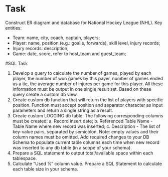 # Task

Construct ER diagram and database for National Hockey League (NHL). 
Key entities:
- Team: name, city, coach, captain, players;
- Player: name, position (e.g.: goalie, forwards), skill level, injury records;
- Injury records: description;
- Game:  date, score, refer to host_team and guest_team;



#SQL Task
1. Develop a query to calculate the number of games, played by each player, the number of won games by this payer, number of games ended as a tie, the average number of injures per game for this player. All these information must be output in one single result set. Based on these query create a custom db view.
2. Create custom db function that will return the list of players with specific position. Function must accept position and separator character as input parameters and return a single string as a result.
3. Create custom LOGGING db table. The following corresponding columns must be
created:
a. Record insert date;
b. Referenced Table Name - Table Name where new record was inserted;
c. Description - The list of key-value pairs, separated by semicolon. Note: empty
values and their column names must be omitted.
Add required changes to your DB Schema to populate current table columns each
time when new record was inserted to any db table (in a scope of your schema).
4. Prepare a SQL statement to output total/available space within each tablespace.
5. Calculate “Used %” column value.
Prepare a SQL Statement to calculate each table size in your schema.

